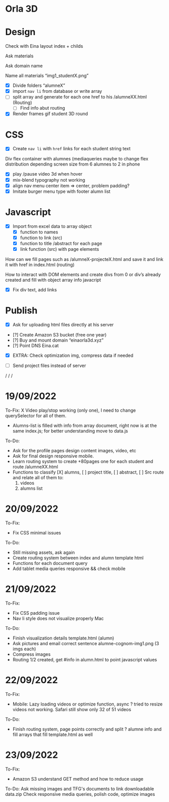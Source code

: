 # Orla 3D

# Design

Check with Eina layout index + childs

Ask materials

Ask domain name

Name all materials “img1_studentX.png”

- [x]  Divide folders “alumneX”
- [x]  import `nav li` from database or write array
- [ ]  split array and generate for each one href to his /alumneXX.html (Routing)
    - [ ]  Find info abut routing
- [x]  Render frames gif student 3D round

# CSS

- [X]  Create `nav li` with `href` links for each student string text

Div flex container with alumnes (mediaqueries maybe to change flex distribution depending screen size from 6 alumnes to 2 in phone

- [x]  play /pause video 3d when hover
- [x]  mix-blend typography not working
- [x]  align nav menu center item ⇒ center, problem padding?
- [x]  Imitate burger menu type with footer alumn list

# Javascript

- [x]  Import from excel data to array object
    - [x]  function to names
    - [x]  function to link (src)
    - [x]  function to title /abstract for each page
    - [x]  link function (src) with page elements

How can we fill pages such as /alumneX-projecteX.html and save it and link it with href in index.html (routing)

How to interact with DOM elements and create divs from 0 or div’s already created and fill with object array info javacript

- [x]  Fix div text, add links


# Publish

- [x]  Ask for uploading html files directly at his server
- [?]  Create Amazon S3 bucket (free one year)
- [?]  Buy and mount domain “einaorla3d.xyz”
- [?]  Point DNS Eina.cat
- [x]  EXTRA: Check optimization img, compress data if needed
- [ ]  Send project files instead of server



\/
\/
\/


# 19/09/2022


To-Fix:
X Video play/stop working (only one), I need to change querySelector for all of them. 
- Alumns-list is filled with info from array document, right now is at the same index.js; for better understanding move to data.js


To-Do:
- Ask for the profile pages design content images, video, etc
- Ask for final design responsive mobile.
- Learn routing system to create +80pages one for each student and route /alumneXX.html
- Functions to classify [X] alumns, [ ] project title, [ ] abstract, [ ] Src route and relate all of them to:
    1. videos
    2. alumns list

# 20/09/2022


To-Fix:
- Fix CSS minimal issues

To-Do:

- Still missing assets, ask again
- Create routing system between index and alumn template html
- Functions for each document query
- Add tablet media queries responsive && check mobile

# 21/09/2022

To-Fix:
- Fix CSS padding issue
- Nav li style does not visualize properly Mac

To-Do:
- Finish visualization details template.html (alumn)
- Ask pictures and email correct sentence alumne-cognom-img1.png (3 imgs each)
- Compress images
- Routing 1/2 created, get #info in alumn.html to point javascript values

# 22/09/2022

To-Fix:
- Mobile: Lazy loading videos or optimize function, async ? tried to resize videos not working. Safari still show only 32 of 51 videos

To-Do:
- Finish routing system, page points correctly and split ? alumne info and fill arrays that fill template.html as well

# 23/09/2022

To-Fix:
- Amazon S3 understand GET method and how to reduce usage

To-Do:
Ask missing images and TFG's documents to link downloadable data.zip
Check responsive media queries, polish code, optimize images

